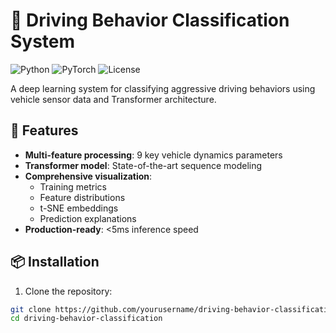 # 🚗 Driving Behavior Classification System

![Python](https://img.shields.io/badge/python-3.10%2B-blue)
![PyTorch](https://img.shields.io/badge/PyTorch-2.0%2B-orange)
![License](https://img.shields.io/badge/license-MIT-green)

A deep learning system for classifying aggressive driving behaviors using vehicle sensor data and Transformer architecture.

## 🌟 Features

- **Multi-feature processing**: 9 key vehicle dynamics parameters
- **Transformer model**: State-of-the-art sequence modeling
- **Comprehensive visualization**:
  - Training metrics
  - Feature distributions
  - t-SNE embeddings
  - Prediction explanations
- **Production-ready**: <5ms inference speed

## 📦 Installation

1. Clone the repository:
```bash
git clone https://github.com/yourusername/driving-behavior-classification.git
cd driving-behavior-classification
